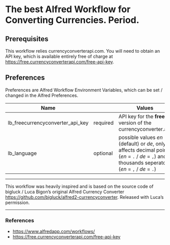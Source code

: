 # The best Alfred Workflow for Converting Currencies. Period.

## Prerequisites

This workflow relies currencyconverterapi.com. You will need to obtain an API key, which is available entirely free of charge at <https://free.currencyconverterapi.com/free-api-key>.

## Preferences

Preferences are Alfred Workflow Environment Variables, which can be set / changed in the Alfred Preferences.

Name | | Values
------------|---|-------
lb_freecurrencyconverter_api_key | required | API key for the **free** version of the currencyconverter.api
lb_language | optional | possible values *en* (default) or *de*, only affects decimal point (*en* = `.` / *de* = `,`) and thousands seperator (*en* = `,` / *de* = `.`)

---

This workflow was heavily inspired and is based on the source code of bigluck / Luca Bigon’s original Alfred Currency Converter <https://github.com/bigluck/alfred2-currencyconverter>. Released with Luca’s permission.

---

### References

* <https://www.alfredapp.com/workflows/>
* <https://free.currencyconverterapi.com/free-api-key>
